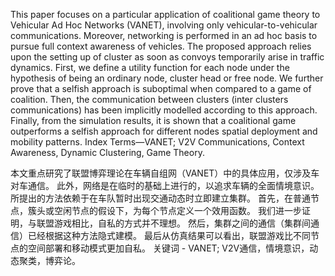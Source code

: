 This paper focuses on a particular application of coalitional game theory to Vehicular Ad Hoc Networks (VANET), involving only vehicular-to-vehicular communications. Moreover, networking is performed in an ad hoc basis to pursue full context awareness of vehicles. The proposed approach relies upon the setting up of cluster as soon as convoys temporarily arise in traffic dynamics. First, we define a utility function for each node under the hypothesis of being an ordinary node, cluster head or free node. We further prove that a selfish approach is suboptimal when compared to a game of coalition. Then, the communication between clusters (inter clusters communications) has been implicitly modelled according to this approach. Finally, from the simulation results, it is shown that a coalitional game outperforms a selfish approach for different nodes spatial deployment and mobility patterns. Index Terms—VANET; V2V Communications, Context Awareness, Dynamic Clustering, Game Theory.


本文重点研究了联盟博弈理论在车辆自组网（VANET）中的具体应用，仅涉及车对车通信。 此外，网络是在临时的基础上进行的，以追求车辆的全面情境意识。 所提出的方法依赖于在车队暂时出现交通动态时立即建立集群。 首先，在普通节点，簇头或空闲节点的假设下，为每个节点定义一个效用函数。 我们进一步证明，与联盟游戏相比，自私的方式并不理想。 然后，集群之间的通信（集群间通信）已经根据这种方法隐式建模。 最后从仿真结果可以看出，联盟游戏比不同节点的空间部署和移动模式更加自私。 关键词 - VANET; V2V通信，情境意识，动态聚类，博弈论。